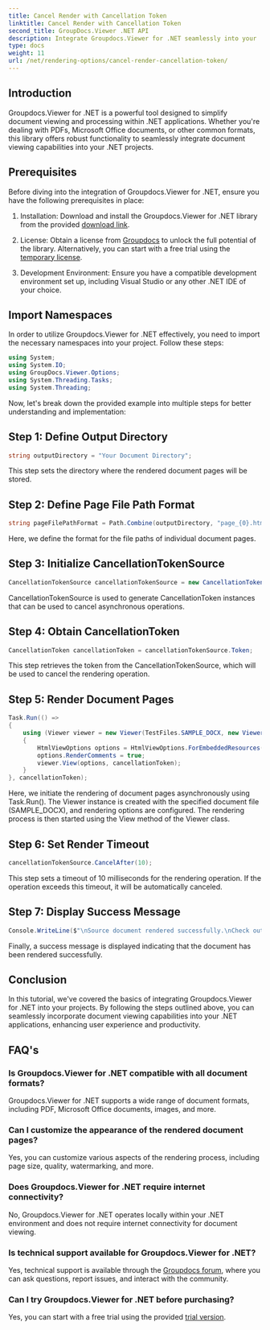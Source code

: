 ```yaml
---
title: Cancel Render with Cancellation Token
linktitle: Cancel Render with Cancellation Token
second_title: GroupDocs.Viewer .NET API
description: Integrate Groupdocs.Viewer for .NET seamlessly into your .NET projects for efficient document viewing.
type: docs
weight: 11
url: /net/rendering-options/cancel-render-cancellation-token/
---
```

## Introduction
Groupdocs.Viewer for .NET is a powerful tool designed to simplify document viewing and processing within .NET applications. Whether you're dealing with PDFs, Microsoft Office documents, or other common formats, this library offers robust functionality to seamlessly integrate document viewing capabilities into your .NET projects.
## Prerequisites
Before diving into the integration of Groupdocs.Viewer for .NET, ensure you have the following prerequisites in place:
1. Installation: Download and install the Groupdocs.Viewer for .NET library from the provided [download link](https://releases.groupdocs.com/viewer/net/).
   
2. License: Obtain a license from [Groupdocs](https://purchase.groupdocs.com/buy) to unlock the full potential of the library. Alternatively, you can start with a free trial using the [temporary license](https://purchase.groupdocs.com/temporary-license/).
   
3. Development Environment: Ensure you have a compatible development environment set up, including Visual Studio or any other .NET IDE of your choice.

## Import Namespaces
In order to utilize Groupdocs.Viewer for .NET effectively, you need to import the necessary namespaces into your project. Follow these steps:

```csharp
using System;
using System.IO;
using GroupDocs.Viewer.Options;
using System.Threading.Tasks;
using System.Threading;
```

Now, let's break down the provided example into multiple steps for better understanding and implementation:
## Step 1: Define Output Directory
```csharp
string outputDirectory = "Your Document Directory";
```
This step sets the directory where the rendered document pages will be stored.
## Step 2: Define Page File Path Format
```csharp
string pageFilePathFormat = Path.Combine(outputDirectory, "page_{0}.html");
```
Here, we define the format for the file paths of individual document pages.
## Step 3: Initialize CancellationTokenSource
```csharp
CancellationTokenSource cancellationTokenSource = new CancellationTokenSource();
```
CancellationTokenSource is used to generate CancellationToken instances that can be used to cancel asynchronous operations.
## Step 4: Obtain CancellationToken
```csharp
CancellationToken cancellationToken = cancellationTokenSource.Token;
```
This step retrieves the token from the CancellationTokenSource, which will be used to cancel the rendering operation.
## Step 5: Render Document Pages
```csharp
Task.Run(() =>
{
    using (Viewer viewer = new Viewer(TestFiles.SAMPLE_DOCX, new ViewerSettings(new GroupDocs.Viewer.Logging.ConsoleLogger())))
    {
        HtmlViewOptions options = HtmlViewOptions.ForEmbeddedResources(pageFilePathFormat);
        options.RenderComments = true;
        viewer.View(options, cancellationToken);
    }
}, cancellationToken);
```
Here, we initiate the rendering of document pages asynchronously using Task.Run(). The Viewer instance is created with the specified document file (SAMPLE_DOCX), and rendering options are configured. The rendering process is then started using the View method of the Viewer class.
## Step 6: Set Render Timeout
```csharp
cancellationTokenSource.CancelAfter(10);
```
This step sets a timeout of 10 milliseconds for the rendering operation. If the operation exceeds this timeout, it will be automatically canceled.
## Step 7: Display Success Message
```csharp
Console.WriteLine($"\nSource document rendered successfully.\nCheck output in {outputDirectory}.");
```
Finally, a success message is displayed indicating that the document has been rendered successfully.

## Conclusion
In this tutorial, we've covered the basics of integrating Groupdocs.Viewer for .NET into your projects. By following the steps outlined above, you can seamlessly incorporate document viewing capabilities into your .NET applications, enhancing user experience and productivity.
## FAQ's
### Is Groupdocs.Viewer for .NET compatible with all document formats?
Groupdocs.Viewer for .NET supports a wide range of document formats, including PDF, Microsoft Office documents, images, and more.
### Can I customize the appearance of the rendered document pages?
Yes, you can customize various aspects of the rendering process, including page size, quality, watermarking, and more.
### Does Groupdocs.Viewer for .NET require internet connectivity?
No, Groupdocs.Viewer for .NET operates locally within your .NET environment and does not require internet connectivity for document viewing.
### Is technical support available for Groupdocs.Viewer for .NET?
Yes, technical support is available through the [Groupdocs forum](https://forum.groupdocs.com/c/viewer/9), where you can ask questions, report issues, and interact with the community.
### Can I try Groupdocs.Viewer for .NET before purchasing?
Yes, you can start with a free trial using the provided [trial version](https://releases.groupdocs.com/).
